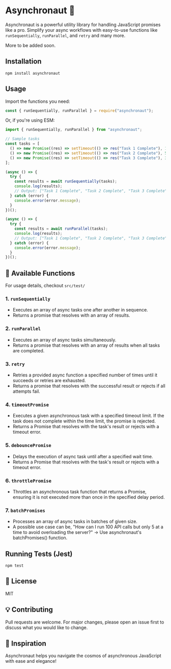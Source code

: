 # Asynchronaut 🚀

Asynchronaut is a powerful utility library for handling JavaScript promises like a pro. Simplify your async workflows with easy-to-use functions like `runSequentially`, `runParallel`, and `retry` and many more.

More to be added soon.

## Installation

```
npm install asynchronaut
```

## Usage

Import the functions you need:

```javascript
const { runSequentially, runParallel } = require("asynchronaut");
```

Or, if you're using ESM:

```javascript
import { runSequentially, runParallel } from "asynchronaut";

// Sample tasks
const tasks = [
  () => new Promise((res) => setTimeout(() => res("Task 1 Complete"), 1000)),
  () => new Promise((res) => setTimeout(() => res("Task 2 Complete"), 500)),
  () => new Promise((res) => setTimeout(() => res("Task 3 Complete"), 300)),
];

(async () => {
  try {
    const results = await runSequentially(tasks);
    console.log(results);
    // Output: ["Task 1 Complete", "Task 2 Complete", "Task 3 Complete"]
  } catch (error) {
    console.error(error.message);
  }
})();

(async () => {
  try {
    const results = await runParallel(tasks);
    console.log(results);
    // Output: ["Task 1 Complete", "Task 2 Complete", "Task 3 Complete"]
  } catch (error) {
    console.error(error.message);
  }
})();
```

## 📌 **Available Functions**

For usage details, checkout `src/test/`

### 1. `runSequentially`

- Executes an array of async tasks one after another in sequence.
- Returns a promise that resolves with an array of results.

### 2. `runParallel`

- Executes an array of async tasks simultaneously.
- Returns a promise that resolves with an array of results when all tasks are completed.

### 3. `retry`

- Retries a provided async function a specified number of times until it succeeds or retries are exhausted.
- Returns a promise that resolves with the successful result or rejects if all attempts fail.

### 4. `timeoutPromise`

- Executes a given asynchronous task with a specified timeout limit. If the task does not complete within the time limit, the promise is rejected.
- Returns a Promise that resolves with the task's result or rejects with a timeout error.

### 5. `debouncePromise`

- Delays the execution of async task until after a specified wait time.
- Returns a Promise that resolves with the task's result or rejects with a timeout error.

### 6. `throttlePromise`

- Throttles an asynchronous task function that returns a Promise, ensuring it is not executed more than once in the specified delay period.

### 7. `batchPromises`

- Processes an array of async tasks in batches of given size.
- A possible use case can be, "How can I run 100 API calls but only 5 at a time to avoid overloading the server?" -> Use asynchronaut's batchPromises() function.

## Running Tests (Jest)

```
npm test
```

## 📖 License

MIT

## 💡 Contributing

Pull requests are welcome. For major changes, please open an issue first to discuss what you would like to change.

## 🌟 Inspiration

Asynchronaut helps you navigate the cosmos of asynchronous JavaScript with ease and elegance!
